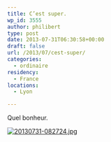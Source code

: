 ```yaml
---
title: C’est super.
wp_id: 3555
author: philibert
type: post
date: 2013-07-31T06:30:58+00:00
draft: false
url: /2013/07/cest-super/
categories:
  - ordinaire
residency:
  - France
locations:
  - Lyon

---
```

Quel bonheur. 

[<img src="/uploads/2013/07/20130731-082724.jpg" alt="20130731-082724.jpg" class="alignnone size-full" />][1]

 [1]: /uploads/2013/07/20130731-082724.jpg